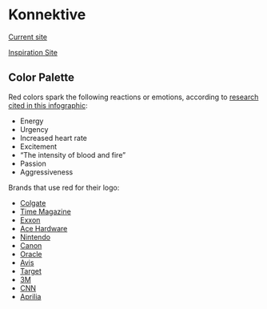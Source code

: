 # Konnektive

[Current site](https://konnektive.com/)

[Inspiration Site](https://recart.com/)


## Color Palette

Red colors spark the following reactions or emotions, according to [research cited in this infographic](https://www.entrepreneur.com/growing-a-business/what-does-the-color-of-your-logo-say-about-your-business/232401):

* Energy
* Urgency
* Increased heart rate
* Excitement
* “The intensity of blood and fire”
* Passion
* Aggressiveness


Brands that use red for their logo:

* [Colgate](https://www.colgate.com/en-us#)
* [Time Magazine](https://www2.hm.com/en_us/index.html)
* [Exxon](https://corporate.exxonmobil.com/)
* [Ace Hardware](https://www.acehardware.com/)
* [Nintendo](https://www.nintendo.com/us/)
* [Canon](https://www.usa.canon.com/)
* [Oracle](https://www.oracle.com/)
* [Avis](https://www.avis.com/en/home)
* [Target](https://www.target.com/)
* [3M](https://www.3m.com/)
* [CNN](https://www.cnn.com/)
* [Aprilia](https://www.aprilia.com/us_EN/)

